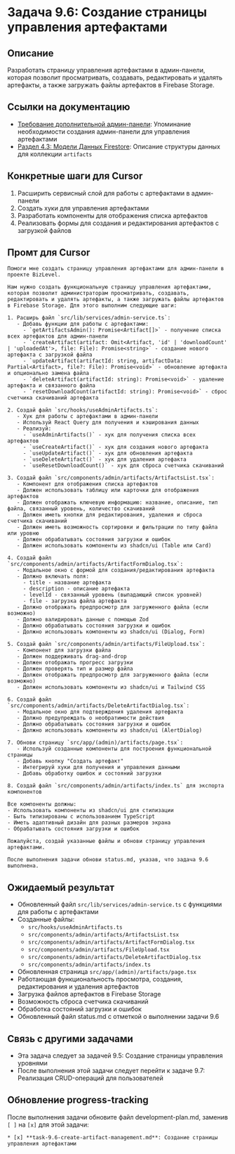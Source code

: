 # Задача 9.6: Создание страницы управления артефактами

## Описание
Разработать страницу управления артефактами в админ-панели, которая позволит просматривать, создавать, редактировать и удалять артефакты, а также загружать файлы артефактов в Firebase Storage.

## Ссылки на документацию
- [Требование дополнительной админ-панели](../paste.txt): Упоминание необходимости создания админ-панели для управления артефактами
- [Раздел 4.3: Модели Данных Firestore](../BizLevel-%20План%20Реализации%20Проекта.%2031.03.rtf): Описание структуры данных для коллекции `artifacts`

## Конкретные шаги для Cursor
1. Расширить сервисный слой для работы с артефактами в админ-панели
2. Создать хуки для управления артефактами
3. Разработать компоненты для отображения списка артефактов
4. Реализовать формы для создания и редактирования артефактов с загрузкой файлов

## Промт для Cursor
```
Помоги мне создать страницу управления артефактами для админ-панели в проекте BizLevel.

Нам нужно создать функциональную страницу управления артефактами, которая позволит администраторам просматривать, создавать, редактировать и удалять артефакты, а также загружать файлы артефактов в Firebase Storage. Для этого выполним следующие шаги:

1. Расширь файл `src/lib/services/admin-service.ts`:
   - Добавь функции для работы с артефактами:
     - `getArtifactsAdmin(): Promise<Artifact[]>` - получение списка всех артефактов для админ-панели
     - `createArtifact(artifact: Omit<Artifact, 'id' | 'downloadCount' | 'uploadedAt'>, file: File): Promise<string>` - создание нового артефакта с загрузкой файла
     - `updateArtifact(artifactId: string, artifactData: Partial<Artifact>, file?: File): Promise<void>` - обновление артефакта и опционально замена файла
     - `deleteArtifact(artifactId: string): Promise<void>` - удаление артефакта и связанного файла
     - `resetDownloadCount(artifactId: string): Promise<void>` - сброс счетчика скачиваний артефакта

2. Создай файл `src/hooks/useAdminArtifacts.ts`:
   - Хук для работы с артефактами в админ-панели
   - Используй React Query для получения и кэширования данных
   - Реализуй:
     - `useAdminArtifacts()` - хук для получения списка всех артефактов
     - `useCreateArtifact()` - хук для создания нового артефакта
     - `useUpdateArtifact()` - хук для обновления артефакта
     - `useDeleteArtifact()` - хук для удаления артефакта
     - `useResetDownloadCount()` - хук для сброса счетчика скачиваний

3. Создай файл `src/components/admin/artifacts/ArtifactsList.tsx`:
   - Компонент для отображения списка артефактов
   - Должен использовать таблицу или карточки для отображения артефактов
   - Должен отображать ключевую информацию: название, описание, тип файла, связанный уровень, количество скачиваний
   - Должен иметь кнопки для редактирования, удаления и сброса счетчика скачиваний
   - Должен иметь возможность сортировки и фильтрации по типу файла или уровню
   - Должен обрабатывать состояния загрузки и ошибок
   - Должен использовать компоненты из shadcn/ui (Table или Card)

4. Создай файл `src/components/admin/artifacts/ArtifactFormDialog.tsx`:
   - Модальное окно с формой для создания/редактирования артефакта
   - Должно включать поля:
     - title - название артефакта
     - description - описание артефакта
     - levelId - связанный уровень (выпадающий список уровней)
     - file - загрузка файла артефакта
   - Должно отображать предпросмотр для загруженного файла (если возможно)
   - Должно валидировать данные с помощью Zod
   - Должно обрабатывать состояния загрузки и ошибок
   - Должно использовать компоненты из shadcn/ui (Dialog, Form)

5. Создай файл `src/components/admin/artifacts/FileUpload.tsx`:
   - Компонент для загрузки файла
   - Должен поддерживать drag-and-drop
   - Должен отображать прогресс загрузки
   - Должен проверять тип и размер файла
   - Должен отображать предпросмотр для загруженного файла (если возможно)
   - Должен использовать компоненты из shadcn/ui и Tailwind CSS

6. Создай файл `src/components/admin/artifacts/DeleteArtifactDialog.tsx`:
   - Модальное окно для подтверждения удаления артефакта
   - Должно предупреждать о необратимости действия
   - Должно обрабатывать состояния загрузки и ошибок
   - Должно использовать компоненты из shadcn/ui (AlertDialog)

7. Обнови страницу `src/app/(admin)/artifacts/page.tsx`:
   - Используй созданные компоненты для построения функциональной страницы
   - Добавь кнопку "Создать артефакт"
   - Интегрируй хуки для получения и управления данными
   - Добавь обработку ошибок и состояний загрузки

8. Создай файл `src/components/admin/artifacts/index.ts` для экспорта компонентов

Все компоненты должны:
- Использовать компоненты из shadcn/ui для стилизации
- Быть типизированы с использованием TypeScript
- Иметь адаптивный дизайн для разных размеров экрана
- Обрабатывать состояния загрузки и ошибок

Пожалуйста, создай указанные файлы и обнови страницу управления артефактами.

После выполнения задачи обнови status.md, указав, что задача 9.6 выполнена.
```

## Ожидаемый результат
- Обновленный файл `src/lib/services/admin-service.ts` с функциями для работы с артефактами
- Созданные файлы:
  - `src/hooks/useAdminArtifacts.ts`
  - `src/components/admin/artifacts/ArtifactsList.tsx`
  - `src/components/admin/artifacts/ArtifactFormDialog.tsx`
  - `src/components/admin/artifacts/FileUpload.tsx`
  - `src/components/admin/artifacts/DeleteArtifactDialog.tsx`
  - `src/components/admin/artifacts/index.ts`
- Обновленная страница `src/app/(admin)/artifacts/page.tsx`
- Работающая функциональность просмотра, создания, редактирования и удаления артефактов
- Загрузка файлов артефактов в Firebase Storage
- Возможность сброса счетчика скачиваний
- Обработка состояний загрузки и ошибок
- Обновленный файл status.md с отметкой о выполнении задачи 9.6

## Связь с другими задачами
- Эта задача следует за задачей 9.5: Создание страницы управления уровнями
- После выполнения этой задачи следует перейти к задаче 9.7: Реализация CRUD-операций для пользователей

## Обновление progress-tracking
После выполнения задачи обновите файл development-plan.md, заменив `[ ]` на `[x]` для этой задачи:
```
* [x] **task-9.6-create-artifact-management.md**: Создание страницы управления артефактами
```
